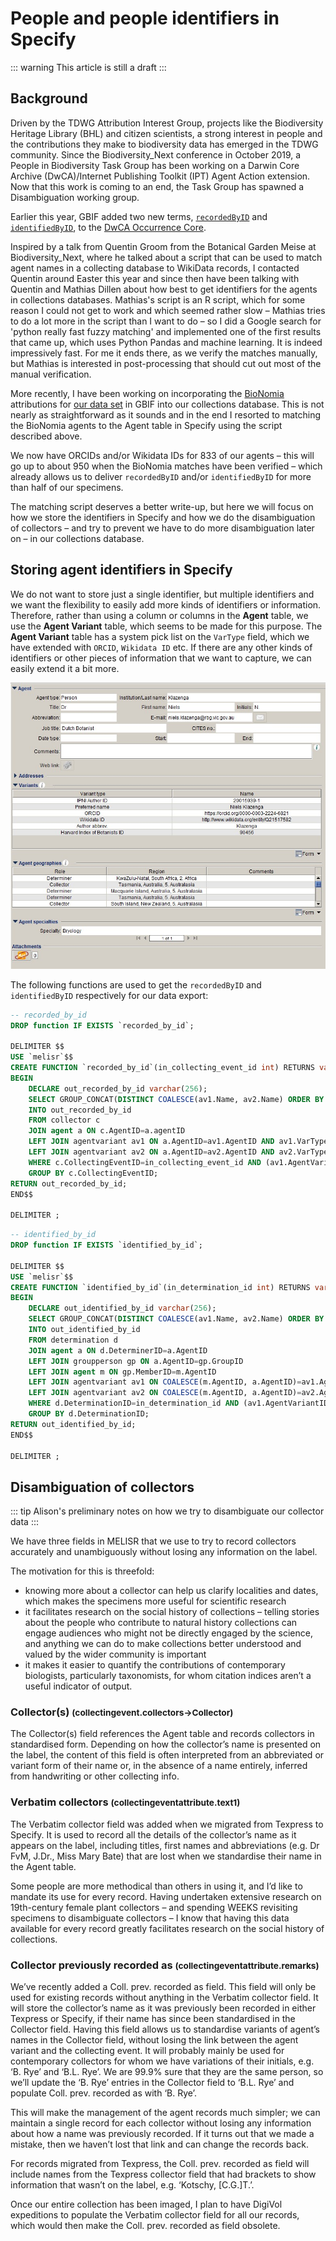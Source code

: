 # People and people identifiers in Specify

::: warning
This article is still a draft
:::

## Background

Driven by the TDWG Attribution Interest Group, projects like the Biodiversity Heritage Library (BHL) and citizen scientists, a strong interest in people and the contributions they make to biodiversity data has emerged in the TDWG community. Since the Biodiversity_Next conference in October 2019, a People in Biodiversity Task Group has been working on a Darwin Core Archive (DwCA)/Internet Publishing Toolkit (IPT) Agent Action extension. Now that this work is coming to an end, the Task Group has spawned a Disambiguation working group.

Earlier this year, GBIF added two new terms, [`recordedByID`](http://rs.gbif.org/terms/1.0/recordedByID) and [`identifiedByID`](http://rs.gbif.org/terms/1.0/identifiedByID), to the [DwCA Occurrence Core](https://rs.gbif.org/core/dwc_occurrence_2020-07-15.xml).

Inspired by a talk from Quentin Groom from the Botanical Garden Meise at Biodiversity_Next, where he talked about a script that can be used to match agent names in a collecting database to WikiData records, I contacted Quentin around Easter this year and since then have been talking with Quentin and Mathias Dillen about how best to get identifiers for the agents in collections databases. Mathias's script is an R script, which for some reason I could not get to work and which seemed rather slow – Mathias tries to do a lot more in the script than I want to do – so I did a Google search for 'python really fast fuzzy matching' and implemented one of the first results that came up, which uses Python Pandas and machine learning. It is indeed impressively fast. For me it ends there, as we verify the matches manually, but Mathias is interested in post-processing that should cut out most of the manual verification.

More recently, I have been working on incorporating the [BioNomia](https://bionomia.net) attributions for [our data set](https://bionomia.net/dataset/4ce8e3f9-2546-4af1-b28d-e2eadf05dfd4) in GBIF into our collections database. This is not nearly as straightforward as it sounds and in the end I resorted to matching the BioNomia agents to the Agent table in Specify using the script described above.

We now have ORCIDs and/or Wikidata IDs for 833 of our agents – this will go up to about 950 when the BioNomia matches have been verified – which already allows us to deliver `recordedByID` and/or `identifiedByID` for more than half of our specimens.

The matching script deserves a better write-up, but here we will focus on how we store the identifiers in Specify and how we do the disambiguation of collectors – and try to prevent we have to do more disambiguation later on – in our collections database.

## Storing agent identifiers in Specify

We do not want to store just a single identifier, but multiple identifiers and we want the flexibility to easily add more kinds of identifiers or information. Therefore, rather than using a column or columns in the **Agent** table, we use the **Agent Variant** table, which seems to be made for this purpose. The **Agent Variant** table has a system pick list on the `VarType` field, which we have extended with `ORCID`, `Wikidata ID` etc. If there are any other kinds of identifiers or other pieces of information that we want to capture, we can easily extend it a bit more.

![](./media/agent-person-screenshot.jpg)

The following functions are used to get the `recordedByID` and `identifiedByID` respectively for our data export:

```sql
-- recorded_by_id
DROP function IF EXISTS `recorded_by_id`;

DELIMITER $$
USE `melisr`$$
CREATE FUNCTION `recorded_by_id`(in_collecting_event_id int) RETURNS varchar(256) CHARSET utf8
BEGIN
	DECLARE out_recorded_by_id varchar(256);
    SELECT GROUP_CONCAT(DISTINCT COALESCE(av1.Name, av2.Name) ORDER BY c.OrderNumber SEPARATOR ' | ')
    INTO out_recorded_by_id
    FROM collector c
    JOIN agent a ON c.AgentID=a.agentID
    LEFT JOIN agentvariant av1 ON a.AgentID=av1.AgentID AND av1.VarType=11 -- ORCID
    LEFT JOIN agentvariant av2 ON a.AgentID=av2.AgentID AND av2.VarType=9 -- Wikidata ID
    WHERE c.CollectingEventID=in_collecting_event_id AND (av1.AgentVariantID IS NOT NULL OR av2.AgentVariantID IS NOT NULL)
    GROUP BY c.CollectingEventID;
RETURN out_recorded_by_id;
END$$

DELIMITER ;
```

```sql
-- identified_by_id
DROP function IF EXISTS `identified_by_id`;

DELIMITER $$
USE `melisr`$$
CREATE FUNCTION `identified_by_id`(in_determination_id int) RETURNS varchar(256) CHARSET utf8
BEGIN
	DECLARE out_identified_by_id varchar(256);
    SELECT GROUP_CONCAT(DISTINCT COALESCE(av1.Name, av2.Name) ORDER BY gp.OrderNumber SEPARATOR ' | ')
    INTO out_identified_by_id
	FROM determination d
	JOIN agent a ON d.DeterminerID=a.AgentID
	LEFT JOIN groupperson gp ON a.AgentID=gp.GroupID
	LEFT JOIN agent m ON gp.MemberID=m.AgentID
	LEFT JOIN agentvariant av1 ON COALESCE(m.AgentID, a.AgentID)=av1.AgentID AND av1.VarType=11 -- ORCID
	LEFT JOIN agentvariant av2 ON COALESCE(m.AgentID, a.AgentID)=av2.AgentID AND av2.VarType=9 -- Wikidata ID
	WHERE d.DeterminationID=in_determination_id AND (av1.AgentVariantID IS NOT NULL OR av2.AgentID IS NOT NULL)
	GROUP BY d.DeterminationID;
RETURN out_identified_by_id;
END$$

DELIMITER ;
```

## Disambiguation of collectors

::: tip
Alison's preliminary notes on how we try to disambiguate our collector data
:::

We have three fields in MELISR that we use to try to record collectors accurately and unambiguously without losing any information on the label. 

The motivation for this is threefold: 

- knowing more about a collector can help us clarify localities and dates, which makes the specimens more useful for scientific research 
- it facilitates research on the social history of collections – telling stories about the people who contribute to natural history collections can engage audiences who might not be directly engaged by the science, and anything we can do to make collections better understood and valued by the wider community is important 
- it makes it easier to quantify the contributions of contemporary biologists, particularly taxonomists, for whom citation indices aren’t a useful indicator of output. 

### Collector(s) <small>(collectingevent.collectors&rarr;Collector)</small>

The Collector(s) field references the Agent table and records collectors in standardised form. Depending on how the collector’s name is presented on the label, the content of this field is often interpreted from an abbreviated or variant form of their name or, in the absence of a name entirely, inferred from handwriting or other collecting info.  

### Verbatim collectors <small>(collectingeventattribute.text1)</small>

The Verbatim collector field was added when we migrated from Texpress to Specify. It is used to record all the details of the collector’s name as it appears on the label, including titles, first names and abbreviations (e.g. Dr FvM, J.Dr., Miss Mary Bate) that are lost when we standardise their name in the Agent table. 

Some people are more methodical than others in using it, and I’d like to mandate its use for every record. Having undertaken extensive research on 19th-century female plant collectors – and spending WEEKS revisiting specimens to disambiguate collectors – I know that having this data available for every record greatly facilitates research on the social history of collections. 

### Collector previously recorded as <small>(collectingeventattribute.remarks)</small>

We’ve recently added a Coll. prev. recorded as field. This field will only be used for existing records without anything in the Verbatim collector field. It will store the collector’s name as it was previously been recorded in either Texpress or Specify, if their name has since been standardised in the Collector field. Having this field allows us to standardise variants of agent’s names in the Collector field, without losing the link between the agent variant and the collecting event. It will probably mainly be used for contemporary collectors for whom we have variations of their initials, e.g. ‘B. Rye’ and ‘B.L. Rye’. We are 99.9% sure that they are the same person, so we’ll update the ‘B. Rye’ entries in the Collector field to ‘B.L. Rye’ and populate Coll. prev. recorded as with ‘B. Rye’.  

This will make the management of the agent records much simpler; we can maintain a single record for each collector without losing any information about how a name was previously recorded. If it turns out that we made a mistake, then we haven’t lost that link and can change the records back. 

 
For records migrated from Texpress, the Coll. prev. recorded as field will include names from the Texpress collector field that had brackets to show information that wasn’t on the label, e.g. ‘Kotschy, [C.G.]T.’. 

Once our entire collection has been imaged, I plan to have DigiVol expeditions to populate the Verbatim collector field for all our records, which would then make the Coll. prev. recorded as field obsolete.  